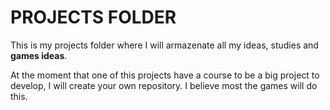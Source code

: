 # PROJECTS FOLDER

This is my projects folder where I will armazenate all my ideas, studies and <strong>games ideas</strong>. <br>

At the moment that one of this projects have a course to be a big project to develop, I will create your own repository. I believe most the games will do this. 
 
